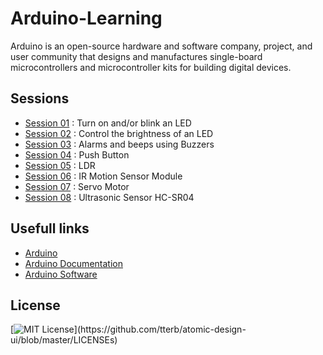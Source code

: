 # Arduino-Learning

Arduino is an open-source hardware and software company, project, and user community that designs and manufactures single-board microcontrollers and microcontroller kits for building digital devices.

## Sessions 

- [Session 01](https://github.com/sasankaweera123/Arduino-Learning/tree/main/Session_01) : Turn on and/or blink an LED
- [Session 02](https://github.com/sasankaweera123/Arduino-Learning/tree/main/Session_02) : Control the brightness of an LED
- [Session 03](https://github.com/sasankaweera123/Arduino-Learning/tree/main/Session_03) : Alarms and beeps using Buzzers
- [Session 04](https://github.com/sasankaweera123/Arduino-Learning/tree/main/Session_04) : Push Button
- [Session 05](https://github.com/sasankaweera123/Arduino-Learning/tree/main/Session_05) : LDR
- [Session 06](https://github.com/sasankaweera123/Arduino-Learning/tree/main/Session_06) : IR Motion Sensor Module
- [Session 07](https://github.com/sasankaweera123/Arduino-Learning/tree/main/Session_07) : Servo Motor
- [Session 08](https://github.com/sasankaweera123/Arduino-Learning/tree/main/Session_08) : Ultrasonic Sensor HC-SR04


## Usefull links

- [Arduino](https://www.arduino.cc/)
- [Arduino Documentation](https://docs.arduino.cc/)
- [Arduino Software](https://www.arduino.cc/en/software)


## License

[![MIT License](https://img.shields.io/apm/l/atomic-design-ui.svg?)](https://github.com/tterb/atomic-design-ui/blob/master/LICENSEs)
